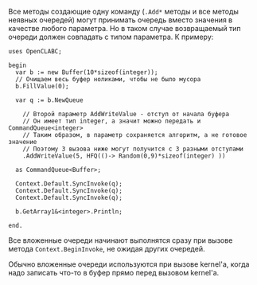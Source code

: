 ﻿


Все методы создающие одну команду (`.Add*` методы и все методы неявных очередей)
могут принимать очередь вместо значения в качестве любого параметра. Но в таком случае
возвращаемый тип очереди должен совпадать с типом параметра. К примеру:
```
uses OpenCLABC;

begin
  var b := new Buffer(10*sizeof(integer));
  // Очищаем весь буфер ноликами, чтобы не было мусора
  b.FillValue(0);
  
  var q := b.NewQueue
    
    // Второй параметр AddWriteValue - отступ от начала буфера
    // Он имеет тип integer, а значит можно передать и CommandQueue<integer>
    // Таким образом, в параметр сохраняется алгоритм, а не готовое значение
    // Поэтому 3 вызова ниже могут получится с 3 разными отступами
    .AddWriteValue(5, HFQ(()-> Random(0,9)*sizeof(integer) ))
    
  as CommandQueue<Buffer>;
  
  Context.Default.SyncInvoke(q);
  Context.Default.SyncInvoke(q);
  Context.Default.SyncInvoke(q);
  
  b.GetArray1&<integer>.Println;
  
end.
```
Все вложенные очереди начинают выполнятся сразу при вызове метода `Context.BeginInvoke`, не ожидая других очередей.

Обычно вложенные очереди используются при вызове kernel'а,
когда надо записать что-то в буфер прямо перед вызовом kernel'а.


